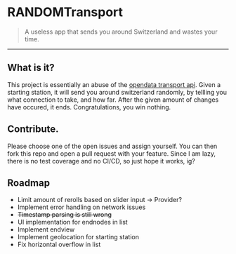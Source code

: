 # RANDOMTransport

> A useless app that sends you around Switzerland and wastes your time.
---
## What is it?

This project is essentially an abuse of the [opendata transport api](https://transport.opendata.ch/). Given a starting station, it will send you around switzerland randomly, by tellling you what connection to take, and how far. After the given amount of changes have occured, it ends. Congratulations, you win nothing.

## Contribute.
Please choose one of the open issues and assign yourself. You can then fork this repo and open a pull request with your feature. Since I am lazy, there is no test coverage and no CI/CD, so just hope it works, ig?

## Roadmap
- Limit amount of rerolls based on slider input -> Provider?
- Implement error handling on network issues
- ~~Timestamp parsing is still wrong~~
- UI implementation for endnodes in list
- Implement endview
- Implement geolocation for starting station
- Fix horizontal overflow in list